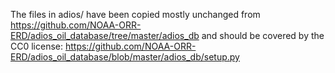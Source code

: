 The files in adios/ have been copied mostly unchanged from
https://github.com/NOAA-ORR-ERD/adios_oil_database/tree/master/adios_db and
should be covered by the CC0 license:
https://github.com/NOAA-ORR-ERD/adios_oil_database/blob/master/adios_db/setup.py
